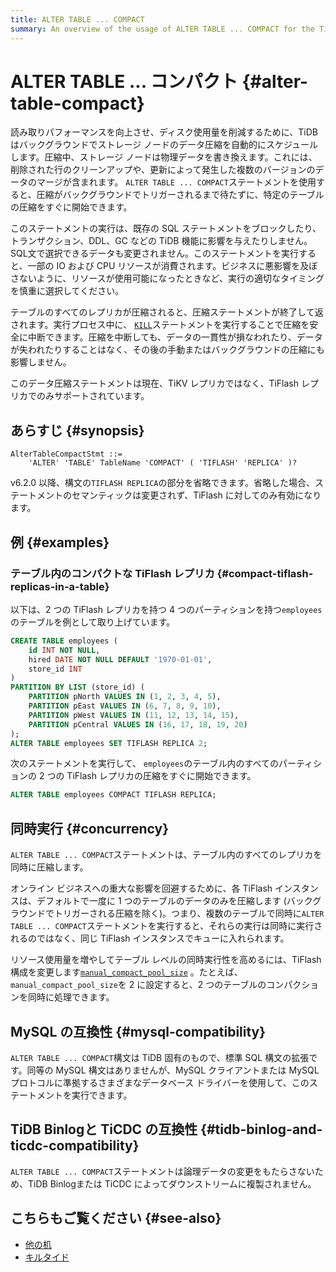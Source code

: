 ```yaml
---
title: ALTER TABLE ... COMPACT
summary: An overview of the usage of ALTER TABLE ... COMPACT for the TiDB database.
---
```


# ALTER TABLE ... コンパクト {#alter-table-compact}

読み取りパフォーマンスを向上させ、ディスク使用量を削減するために、TiDB はバックグラウンドでストレージ ノードのデータ圧縮を自動的にスケジュールします。圧縮中、ストレージ ノードは物理データを書き換えます。これには、削除された行のクリーンアップや、更新によって発生した複数のバージョンのデータのマージが含まれます。 `ALTER TABLE ... COMPACT`ステートメントを使用すると、圧縮がバックグラウンドでトリガーされるまで待たずに、特定のテーブルの圧縮をすぐに開始できます。

このステートメントの実行は、既存の SQL ステートメントをブロックしたり、トランザクション、DDL、GC などの TiDB 機能に影響を与えたりしません。 SQL文で選択できるデータも変更されません。このステートメントを実行すると、一部の IO および CPU リソースが消費されます。ビジネスに悪影響を及ぼさないように、リソースが使用可能になったときなど、実行の適切なタイミングを慎重に選択してください。

テーブルのすべてのレプリカが圧縮されると、圧縮ステートメントが終了して返されます。実行プロセス中に、 [`KILL`](/sql-statements/sql-statement-kill.md)ステートメントを実行することで圧縮を安全に中断できます。圧縮を中断しても、データの一貫性が損なわれたり、データが失われたりすることはなく、その後の手動またはバックグラウンドの圧縮にも影響しません。

このデータ圧縮ステートメントは現在、TiKV レプリカではなく、TiFlash レプリカでのみサポートされています。

## あらすじ {#synopsis}

```ebnf+diagram
AlterTableCompactStmt ::=
    'ALTER' 'TABLE' TableName 'COMPACT' ( 'TIFLASH' 'REPLICA' )?
```

v6.2.0 以降、構文の`TIFLASH REPLICA`の部分を省略できます。省略した場合、ステートメントのセマンティックは変更されず、TiFlash に対してのみ有効になります。

## 例 {#examples}

### テーブル内のコンパクトな TiFlash レプリカ {#compact-tiflash-replicas-in-a-table}

以下は、2 つの TiFlash レプリカを持つ 4 つのパーティションを持つ`employees`のテーブルを例として取り上げています。

```sql
CREATE TABLE employees (
    id INT NOT NULL,
    hired DATE NOT NULL DEFAULT '1970-01-01',
    store_id INT
)
PARTITION BY LIST (store_id) (
    PARTITION pNorth VALUES IN (1, 2, 3, 4, 5),
    PARTITION pEast VALUES IN (6, 7, 8, 9, 10),
    PARTITION pWest VALUES IN (11, 12, 13, 14, 15),
    PARTITION pCentral VALUES IN (16, 17, 18, 19, 20)
);
ALTER TABLE employees SET TIFLASH REPLICA 2;
```

次のステートメントを実行して、 `employees`のテーブル内のすべてのパーティションの 2 つの TiFlash レプリカの圧縮をすぐに開始できます。


```sql
ALTER TABLE employees COMPACT TIFLASH REPLICA;
```

## 同時実行 {#concurrency}

`ALTER TABLE ... COMPACT`ステートメントは、テーブル内のすべてのレプリカを同時に圧縮します。

オンライン ビジネスへの重大な影響を回避するために、各 TiFlash インスタンスは、デフォルトで一度に 1 つのテーブルのデータのみを圧縮します (バックグラウンドでトリガーされる圧縮を除く)。つまり、複数のテーブルで同時に`ALTER TABLE ... COMPACT`ステートメントを実行すると、それらの実行は同時に実行されるのではなく、同じ TiFlash インスタンスでキューに入れられます。

<CustomContent platform="tidb">

リソース使用量を増やしてテーブル レベルの同時実行性を高めるには、TiFlash 構成を変更します[`manual_compact_pool_size`](/tiflash/tiflash-configuration.md) 。たとえば、 `manual_compact_pool_size`を 2 に設定すると、2 つのテーブルのコンパクションを同時に処理できます。

</CustomContent>

## MySQL の互換性 {#mysql-compatibility}

`ALTER TABLE ... COMPACT`構文は TiDB 固有のもので、標準 SQL 構文の拡張です。同等の MySQL 構文はありませんが、MySQL クライアントまたは MySQL プロトコルに準拠するさまざまなデータベース ドライバーを使用して、このステートメントを実行できます。

## TiDB Binlogと TiCDC の互換性 {#tidb-binlog-and-ticdc-compatibility}

`ALTER TABLE ... COMPACT`ステートメントは論理データの変更をもたらさないため、TiDB Binlogまたは TiCDC によってダウンストリームに複製されません。

## こちらもご覧ください {#see-also}

-   [他の机](/sql-statements/sql-statement-alter-table.md)
-   [キルタイド](/sql-statements/sql-statement-kill.md)
